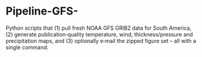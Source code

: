 # Pipeline-GFS-
Python scripts that (1) pull fresh NOAA GFS GRIB2 data for South America, (2) generate publication‑quality temperature, wind, thickness/pressure and precipitation maps, and (3) optionally e‑mail the zipped figure set – all with a single command.
